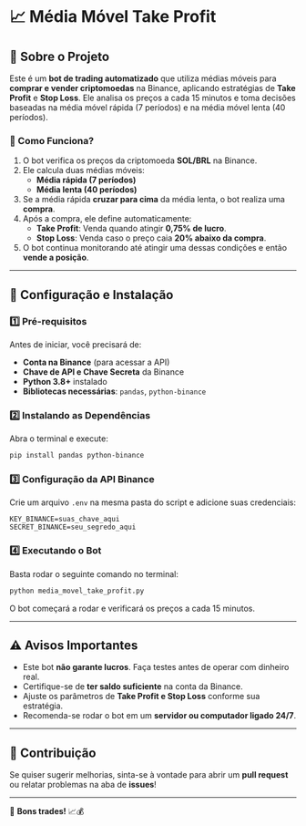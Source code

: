 # 📈 Média Móvel Take Profit

## 📌 Sobre o Projeto
Este é um **bot de trading automatizado** que utiliza médias móveis para **comprar e vender criptomoedas** na Binance, aplicando estratégias de **Take Profit** e **Stop Loss**. Ele analisa os preços a cada 15 minutos e toma decisões baseadas na média móvel rápida (7 períodos) e na média móvel lenta (40 períodos).

### 🚀 Como Funciona?
1. O bot verifica os preços da criptomoeda **SOL/BRL** na Binance.
2. Ele calcula duas médias móveis:
   - **Média rápida (7 períodos)**
   - **Média lenta (40 períodos)**
3. Se a média rápida **cruzar para cima** da média lenta, o bot realiza uma **compra**.
4. Após a compra, ele define automaticamente:
   - **Take Profit**: Venda quando atingir **0,75% de lucro**.
   - **Stop Loss**: Venda caso o preço caia **20% abaixo da compra**.
5. O bot continua monitorando até atingir uma dessas condições e então **vende a posição**.

---

## 🔧 Configuração e Instalação

### 1️⃣ Pré-requisitos
Antes de iniciar, você precisará de:
- **Conta na Binance** (para acessar a API)
- **Chave de API e Chave Secreta** da Binance
- **Python 3.8+** instalado
- **Bibliotecas necessárias**: `pandas`, `python-binance`

### 2️⃣ Instalando as Dependências
Abra o terminal e execute:
```bash
pip install pandas python-binance
```

### 3️⃣ Configuração da API Binance
Crie um arquivo `.env` na mesma pasta do script e adicione suas credenciais:
```env
KEY_BINANCE=suas_chave_aqui
SECRET_BINANCE=seu_segredo_aqui
```

### 4️⃣ Executando o Bot
Basta rodar o seguinte comando no terminal:
```bash
python media_movel_take_profit.py
```
O bot começará a rodar e verificará os preços a cada 15 minutos.

---

## ⚠️ Avisos Importantes
- Este bot **não garante lucros**. Faça testes antes de operar com dinheiro real.
- Certifique-se de **ter saldo suficiente** na conta da Binance.
- Ajuste os parâmetros de **Take Profit e Stop Loss** conforme sua estratégia.
- Recomenda-se rodar o bot em um **servidor ou computador ligado 24/7**.

---

## 🤝 Contribuição
Se quiser sugerir melhorias, sinta-se à vontade para abrir um **pull request** ou relatar problemas na aba de **issues**!

---

🚀 **Bons trades!** 📈💰


